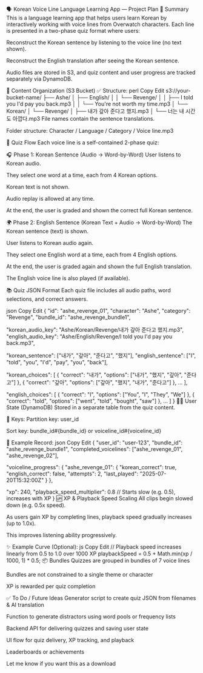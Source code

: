 🗣️ Korean Voice Line Language Learning App — Project Plan
🧾 Summary
This is a language learning app that helps users learn Korean by interactively working with voice lines from Overwatch characters. Each line is presented in a two-phase quiz format where users:

Reconstruct the Korean sentence by listening to the voice line (no text shown).

Reconstruct the English translation after seeing the Korean sentence.

Audio files are stored in S3, and quiz content and user progress are tracked separately via DynamoDB.

📁 Content Organization (S3 Bucket)
✅ Structure:
perl
Copy
Edit
s3://your-bucket-name/
├── Ashe/
│   ├── English/
│   │   └── Revenge/
│   │       ├── I told you I'd pay you back.mp3
│   │       └── You're not worth my time.mp3
│   └── Korean/
│       └── Revenge/
│           ├── 내가 갚아 준다고 했지.mp3
│           └── 너는 내 시간도 아깝다.mp3
File names contain the sentence translations.

Folder structure: Character / Language / Category / Voice line.mp3

🧠 Quiz Flow
Each voice line is a self-contained 2-phase quiz:

🎧 Phase 1: Korean Sentence (Audio → Word-by-Word)
User listens to Korean audio.

They select one word at a time, each from 4 Korean options.

Korean text is not shown.

Audio replay is allowed at any time.

At the end, the user is graded and shown the correct full Korean sentence.

🌍 Phase 2: English Sentence (Korean Text + Audio → Word-by-Word)
The Korean sentence (text) is shown.

User listens to Korean audio again.

They select one English word at a time, each from 4 English options.

At the end, the user is graded again and shown the full English translation.

The English voice line is also played (if available).

📚 Quiz JSON Format
Each quiz file includes all audio paths, word selections, and correct answers.

json
Copy
Edit
{
  "id": "ashe_revenge_01",
  "character": "Ashe",
  "category": "Revenge",
  "bundle_id": "ashe_revenge_bundle1",

  "korean_audio_key": "Ashe/Korean/Revenge/내가 갚아 준다고 했지.mp3",
  "english_audio_key": "Ashe/English/Revenge/I told you I'd pay you back.mp3",

  "korean_sentence": ["내가", "갚아", "준다고", "했지"],
  "english_sentence": ["I", "told", "you", "I'd", "pay", "you", "back"],

  "korean_choices": [
    { "correct": "내가", "options": ["내가", "했지", "갚아", "준다고"] },
    { "correct": "갚아", "options": ["갚아", "했지", "내가", "준다고"] },
    ...
  ],

  "english_choices": [
    { "correct": "I", "options": ["You", "I", "They", "We"] },
    { "correct": "told", "options": ["went", "told", "bought", "saw"] },
    ...
  ]
}
🧑‍💻 User State (DynamoDB)
Stored in a separate table from the quiz content.

🔑 Keys:
Partition key: user_id

Sort key: bundle_id#{bundle_id} or voiceline_id#{voiceline_id}

🧾 Example Record:
json
Copy
Edit
{
  "user_id": "user-123",
  "bundle_id": "ashe_revenge_bundle1",
  "completed_voicelines": ["ashe_revenge_01", "ashe_revenge_02"],

  "voiceline_progress": {
    "ashe_revenge_01": {
      "korean_correct": true,
      "english_correct": false,
      "attempts": 2,
      "last_played": "2025-07-20T15:32:00Z"
    }
  },

  "xp": 240,
  "playback_speed_multiplier": 0.8  // Starts slow (e.g. 0.5), increases with XP
}
🆙 XP & Playback Speed Scaling
All clips begin slowed down (e.g. 0.5x speed).

As users gain XP by completing lines, playback speed gradually increases (up to 1.0x).

This improves listening ability progressively.

✨ Example Curve (Optional):
js
Copy
Edit
// Playback speed increases linearly from 0.5 to 1.0 over 1000 XP
playbackSpeed = 0.5 + Math.min(xp / 1000, 1) * 0.5;
📦 Bundles
Quizzes are grouped in bundles of 7 voice lines

Bundles are not constrained to a single theme or character

XP is rewarded per quiz completion

✅ To Do / Future Ideas
 Generator script to create quiz JSON from filenames & AI translation

 Function to generate distractors using word pools or frequency lists

 Backend API for delivering quizzes and saving user state

 UI flow for quiz delivery, XP tracking, and playback

 Leaderboards or achievements

Let me know if you want this as a download